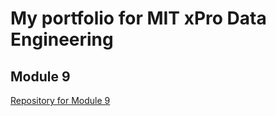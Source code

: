 # My portfolio for MIT xPro Data Engineering

## Module 9

<a href='kristenfeher.github.io/PCDE-Activity-9.1'>Repository for Module 9</a>


